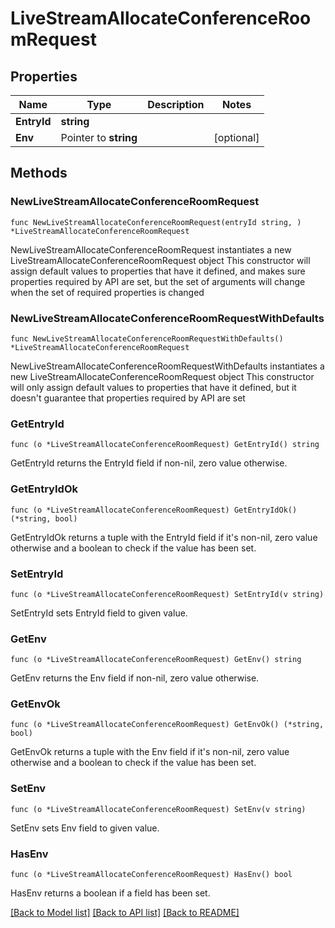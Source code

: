 # LiveStreamAllocateConferenceRoomRequest

## Properties

Name | Type | Description | Notes
------------ | ------------- | ------------- | -------------
**EntryId** | **string** |  | 
**Env** | Pointer to **string** |  | [optional] 

## Methods

### NewLiveStreamAllocateConferenceRoomRequest

`func NewLiveStreamAllocateConferenceRoomRequest(entryId string, ) *LiveStreamAllocateConferenceRoomRequest`

NewLiveStreamAllocateConferenceRoomRequest instantiates a new LiveStreamAllocateConferenceRoomRequest object
This constructor will assign default values to properties that have it defined,
and makes sure properties required by API are set, but the set of arguments
will change when the set of required properties is changed

### NewLiveStreamAllocateConferenceRoomRequestWithDefaults

`func NewLiveStreamAllocateConferenceRoomRequestWithDefaults() *LiveStreamAllocateConferenceRoomRequest`

NewLiveStreamAllocateConferenceRoomRequestWithDefaults instantiates a new LiveStreamAllocateConferenceRoomRequest object
This constructor will only assign default values to properties that have it defined,
but it doesn't guarantee that properties required by API are set

### GetEntryId

`func (o *LiveStreamAllocateConferenceRoomRequest) GetEntryId() string`

GetEntryId returns the EntryId field if non-nil, zero value otherwise.

### GetEntryIdOk

`func (o *LiveStreamAllocateConferenceRoomRequest) GetEntryIdOk() (*string, bool)`

GetEntryIdOk returns a tuple with the EntryId field if it's non-nil, zero value otherwise
and a boolean to check if the value has been set.

### SetEntryId

`func (o *LiveStreamAllocateConferenceRoomRequest) SetEntryId(v string)`

SetEntryId sets EntryId field to given value.


### GetEnv

`func (o *LiveStreamAllocateConferenceRoomRequest) GetEnv() string`

GetEnv returns the Env field if non-nil, zero value otherwise.

### GetEnvOk

`func (o *LiveStreamAllocateConferenceRoomRequest) GetEnvOk() (*string, bool)`

GetEnvOk returns a tuple with the Env field if it's non-nil, zero value otherwise
and a boolean to check if the value has been set.

### SetEnv

`func (o *LiveStreamAllocateConferenceRoomRequest) SetEnv(v string)`

SetEnv sets Env field to given value.

### HasEnv

`func (o *LiveStreamAllocateConferenceRoomRequest) HasEnv() bool`

HasEnv returns a boolean if a field has been set.


[[Back to Model list]](../README.md#documentation-for-models) [[Back to API list]](../README.md#documentation-for-api-endpoints) [[Back to README]](../README.md)


